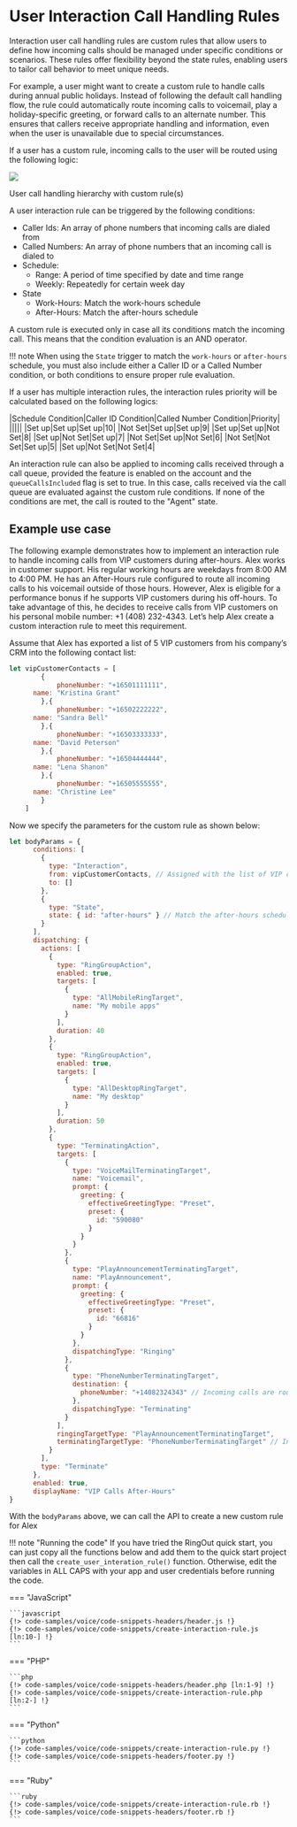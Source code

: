 # User Interaction Call Handling Rules

Interaction user call handling rules are custom rules that allow users to define how incoming calls should be managed under specific conditions or scenarios. These rules offer flexibility beyond the state rules, enabling users to tailor call behavior to meet unique needs.

For example, a user might want to create a custom rule to handle calls during annual public holidays. Instead of following the default call handling flow, the rule could automatically route incoming calls to voicemail, play a holiday-specific greeting, or forward calls to an alternate number. This ensures that callers receive appropriate handling and information, even when the user is unavailable due to special circumstances.

If a user has a custom rule, incoming calls to the user will be routed using the following logic:

<img class="img-fluid" src="../../../../img/call-routing-with-interaction-rule.png" style="max-width:600px;">

User call handling hierarchy with custom rule(s)

A user interaction rule can be triggered by the following conditions:

- Caller Ids: An array of phone numbers that incoming calls are dialed from
- Called Numbers: An array of phone numbers that an incoming call is dialed to
- Schedule:
    - Range: A period of time specified by date and time range
    - Weekly: Repeatedly for certain week day
- State
    - Work-Hours: Match the work-hours schedule
    - After-Hours: Match the after-hours schedule

A custom rule is executed only in case all its conditions match the incoming call. This means that the condition evaluation is an AND operator.

!!! note
    When using the `State` trigger to match the `work-hours` or `after-hours` schedule, you must also include either a Caller ID or a Called Number condition, or both conditions to ensure proper rule evaluation.

If a user has multiple interaction rules, the interaction rules priority will be calculated based on the following logics:

|Schedule Condition|Caller ID Condition|Called Number Condition|Priority|
|||||
|Set up|Set up|Set up|10|
|Not Set|Set up|Set up|9|
|Set up|Set up|Not Set|8|
|Set up|Not Set|Set up|7|
|Not Set|Set up|Not Set|6|
|Not Set|Not Set|Set up|5|
|Set up|Not Set|Not Set|4|

An interaction rule can also be applied to incoming calls received through a call queue, provided the feature is enabled on the account and the `queueCallsIncluded` flag is set to true. In this case, calls received via the call queue are evaluated against the custom rule conditions. If none of the conditions are met, the call is routed to the "Agent" state.

## Example use case

The following example demonstrates how to implement an interaction rule to handle incoming calls from VIP customers during after-hours.
Alex works in customer support. His regular working hours are weekdays from 8:00 AM to 4:00 PM. He has an After-Hours rule configured to route all incoming calls to his voicemail outside of those hours. However, Alex is eligible for a performance bonus if he supports VIP customers during his off-hours. To take advantage of this, he decides to receive calls from VIP customers on his personal mobile number: +1 (408) 232-4343.
Let’s help Alex create a custom interaction rule to meet this requirement.

Assume that Alex has exported a list of 5 VIP customers from his company’s CRM into the following contact list:

```JavaScript
let vipCustomerContacts = [
		{
			phoneNumber: "+16501111111",
      name: "Kristina Grant"
		},{
			phoneNumber: "+16502222222",
      name: "Sandra Bell"
		},{
			phoneNumber: "+16503333333",
      name: "David Peterson"
		},{
			phoneNumber: "+16504444444",
      name: "Lena Shanon"
		},{
			phoneNumber: "+16505555555",
      name: "Christine Lee"
		}
	]
```

Now we specify the parameters for the custom rule as shown below:

```JavaScript
let bodyParams = {
      conditions: [
        {
          type: "Interaction",
          from: vipCustomerContacts, // Assigned with the list of VIP customer contacts
          to: []
        },
        {
          type: "State",
          state: { id: "after-hours" } // Match the after-hours schedule
        }
      ],
      dispatching: {
        actions: [
          {
            type: "RingGroupAction",
            enabled: true,
            targets: [
              {
                type: "AllMobileRingTarget",
                name: "My mobile apps"
              }
            ],
            duration: 40
          },
          {
            type: "RingGroupAction",
            enabled: true,
            targets: [
              {
                type: "AllDesktopRingTarget",
                name: "My desktop"
              }
            ],
            duration: 50
          },
          {
            type: "TerminatingAction",
            targets: [
              {
                type: "VoiceMailTerminatingTarget",
                name: "Voicemail",
                prompt: {
                  greeting: {
                    effectiveGreetingType: "Preset",
                    preset: {
                      id: "590080"
                    }
                  }
                }
              },
              {
                type: "PlayAnnouncementTerminatingTarget",
                name: "PlayAnnouncement",
                prompt: {
                  greeting: {
                    effectiveGreetingType: "Preset",
                    preset: {
                      id: "66816"
                    }
                  }
                },
                dispatchingType: "Ringing"
              },
              {
                type: "PhoneNumberTerminatingTarget",
                destination: {
                  phoneNumber: "+14082324343" // Incoming calls are routed to Alex's personal phone number
                },
                dispatchingType: "Terminating"
              }
            ],
            ringingTargetType: "PlayAnnouncementTerminatingTarget",
            terminatingTargetType: "PhoneNumberTerminatingTarget" // Indicating that incoming calls are terminated and forwarded to a phone number.
          }
        ],
        type: "Terminate"
      },
      enabled: true,
      displayName: "VIP Calls After-Hours"
}
```

With the `bodyParams` above, we can call the API to create a new custom rule for Alex

!!! note "Running the code"
    If you have tried the RingOut quick start, you can just copy all the functions below and add them to the quick start project then call the `create_user_interation_rule()` function. Otherwise, edit the variables in ALL CAPS with your app and user credentials before running the code.

=== "JavaScript"

    ```javascript
    {!> code-samples/voice/code-snippets-headers/header.js !}
    {!> code-samples/voice/code-snippets/create-interaction-rule.js [ln:10-] !}
    ```

=== "PHP"

    ```php
    {!> code-samples/voice/code-snippets-headers/header.php [ln:1-9] !}
    {!> code-samples/voice/code-snippets/create-interaction-rule.php [ln:2-] !}
    ```

=== "Python"

    ```python
    {!> code-samples/voice/code-snippets/create-interaction-rule.py !}
    {!> code-samples/voice/code-snippets-headers/footer.py !}
    ```

=== "Ruby"

    ```ruby
    {!> code-samples/voice/code-snippets/create-interaction-rule.rb !}
    {!> code-samples/voice/code-snippets-headers/footer.rb !}
    ```
